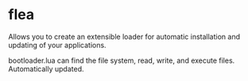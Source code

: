 # flea
Allows you to create an extensible loader for automatic installation and updating of your applications.

bootloader.lua can find the file system, read, write, and execute files. Automatically updated.
